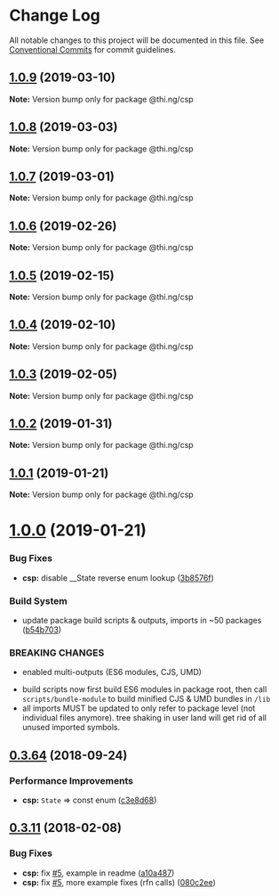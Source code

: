 # Change Log

All notable changes to this project will be documented in this file.
See [Conventional Commits](https://conventionalcommits.org) for commit guidelines.

## [1.0.9](https://github.com/thi-ng/umbrella/compare/@thi.ng/csp@1.0.8...@thi.ng/csp@1.0.9) (2019-03-10)

**Note:** Version bump only for package @thi.ng/csp





## [1.0.8](https://github.com/thi-ng/umbrella/compare/@thi.ng/csp@1.0.7...@thi.ng/csp@1.0.8) (2019-03-03)

**Note:** Version bump only for package @thi.ng/csp





## [1.0.7](https://github.com/thi-ng/umbrella/compare/@thi.ng/csp@1.0.6...@thi.ng/csp@1.0.7) (2019-03-01)

**Note:** Version bump only for package @thi.ng/csp





## [1.0.6](https://github.com/thi-ng/umbrella/compare/@thi.ng/csp@1.0.5...@thi.ng/csp@1.0.6) (2019-02-26)

**Note:** Version bump only for package @thi.ng/csp





## [1.0.5](https://github.com/thi-ng/umbrella/compare/@thi.ng/csp@1.0.4...@thi.ng/csp@1.0.5) (2019-02-15)

**Note:** Version bump only for package @thi.ng/csp





## [1.0.4](https://github.com/thi-ng/umbrella/compare/@thi.ng/csp@1.0.3...@thi.ng/csp@1.0.4) (2019-02-10)

**Note:** Version bump only for package @thi.ng/csp





## [1.0.3](https://github.com/thi-ng/umbrella/compare/@thi.ng/csp@1.0.2...@thi.ng/csp@1.0.3) (2019-02-05)

**Note:** Version bump only for package @thi.ng/csp





## [1.0.2](https://github.com/thi-ng/umbrella/compare/@thi.ng/csp@1.0.1...@thi.ng/csp@1.0.2) (2019-01-31)

**Note:** Version bump only for package @thi.ng/csp





## [1.0.1](https://github.com/thi-ng/umbrella/compare/@thi.ng/csp@1.0.0...@thi.ng/csp@1.0.1) (2019-01-21)

**Note:** Version bump only for package @thi.ng/csp





# [1.0.0](https://github.com/thi-ng/umbrella/compare/@thi.ng/csp@0.3.79...@thi.ng/csp@1.0.0) (2019-01-21)


### Bug Fixes

* **csp:** disable __State reverse enum lookup ([3b8576f](https://github.com/thi-ng/umbrella/commit/3b8576f))


### Build System

* update package build scripts & outputs, imports in ~50 packages ([b54b703](https://github.com/thi-ng/umbrella/commit/b54b703))


### BREAKING CHANGES

* enabled multi-outputs (ES6 modules, CJS, UMD)

- build scripts now first build ES6 modules in package root, then call
  `scripts/bundle-module` to build minified CJS & UMD bundles in `/lib`
- all imports MUST be updated to only refer to package level
  (not individual files anymore). tree shaking in user land will get rid of
  all unused imported symbols.


<a name="0.3.64"></a>
## [0.3.64](https://github.com/thi-ng/umbrella/compare/@thi.ng/csp@0.3.63...@thi.ng/csp@0.3.64) (2018-09-24)


### Performance Improvements

* **csp:** `State` => const enum ([c3e8d68](https://github.com/thi-ng/umbrella/commit/c3e8d68))


<a name="0.3.11"></a>
## [0.3.11](https://github.com/thi-ng/umbrella/compare/@thi.ng/csp@0.3.10...@thi.ng/csp@0.3.11) (2018-02-08)


### Bug Fixes

* **csp:** fix [#5](https://github.com/thi-ng/umbrella/issues/5), example in readme ([a10a487](https://github.com/thi-ng/umbrella/commit/a10a487))
* **csp:** fix [#5](https://github.com/thi-ng/umbrella/issues/5), more example fixes (rfn calls) ([080c2ee](https://github.com/thi-ng/umbrella/commit/080c2ee))
